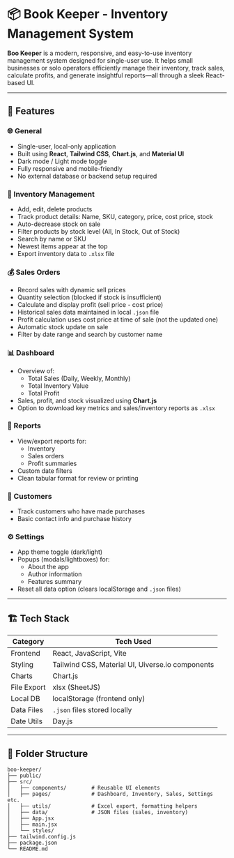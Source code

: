 # 📦 Book Keeper - Inventory Management System

**Boo Keeper** is a modern, responsive, and easy-to-use inventory management system designed for single-user use. It helps small businesses or solo operators efficiently manage their inventory, track sales, calculate profits, and generate insightful reports—all through a sleek React-based UI.

---

## 📌 Features

### 🌐 General
- Single-user, local-only application
- Built using **React**, **Tailwind CSS**, **Chart.js**, and **Material UI**
- Dark mode / Light mode toggle
- Fully responsive and mobile-friendly
- No external database or backend setup required

### 🧮 Inventory Management
- Add, edit, delete products
- Track product details: Name, SKU, category, price, cost price, stock
- Auto-decrease stock on sale
- Filter products by stock level (All, In Stock, Out of Stock)
- Search by name or SKU
- Newest items appear at the top
- Export inventory data to `.xlsx` file

### 💰 Sales Orders
- Record sales with dynamic sell prices
- Quantity selection (blocked if stock is insufficient)
- Calculate and display profit (sell price - cost price)
- Historical sales data maintained in local `.json` file
- Profit calculation uses cost price at time of sale (not the updated one)
- Automatic stock update on sale
- Filter by date range and search by customer name

### 📊 Dashboard
- Overview of:
  - Total Sales (Daily, Weekly, Monthly)
  - Total Inventory Value
  - Total Profit
- Sales, profit, and stock visualized using **Chart.js**
- Option to download key metrics and sales/inventory reports as `.xlsx`

### 📁 Reports
- View/export reports for:
  - Inventory
  - Sales orders
  - Profit summaries
- Custom date filters
- Clean tabular format for review or printing

### 👥 Customers
- Track customers who have made purchases
- Basic contact info and purchase history

### ⚙️ Settings
- App theme toggle (dark/light)
- Popups (modals/lightboxes) for:
  - About the app
  - Author information
  - Features summary
- Reset all data option (clears localStorage and `.json` files)
  
---

## 🏗️ Tech Stack

| Category       | Tech Used                        |
|----------------|----------------------------------|
| Frontend       | React, JavaScript, Vite          |
| Styling        | Tailwind CSS, Material UI, Uiverse.io components |
| Charts         | Chart.js                         |
| File Export    | xlsx (SheetJS)                   |
| Local DB       | localStorage (frontend only)     |
| Data Files     | `.json` files stored locally     |
| Date Utils     | Day.js                           |

---

## 📂 Folder Structure

```plaintext
boo-keeper/
├── public/
├── src/
│   ├── components/        # Reusable UI elements
│   ├── pages/             # Dashboard, Inventory, Sales, Settings etc.
│   ├── utils/             # Excel export, formatting helpers
│   ├── data/              # JSON files (sales, inventory)
│   ├── App.jsx
│   ├── main.jsx
│   └── styles/
├── tailwind.config.js
├── package.json
└── README.md
